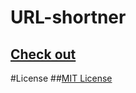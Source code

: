 # URL-shortner
## [Check out ](https://url-shortner-s.herokuapp.com/home)


#License
##[MIT License](LICENSE)
